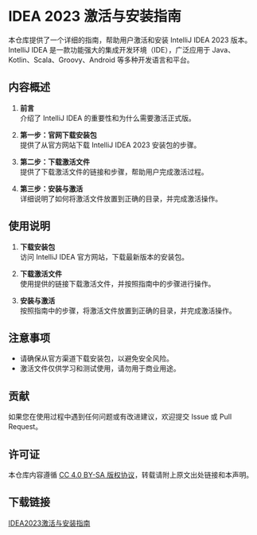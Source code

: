 # IDEA 2023 激活与安装指南

本仓库提供了一个详细的指南，帮助用户激活和安装 IntelliJ IDEA 2023 版本。IntelliJ IDEA 是一款功能强大的集成开发环境（IDE），广泛应用于 Java、Kotlin、Scala、Groovy、Android 等多种开发语言和平台。

## 内容概述

1. **前言**  
   介绍了 IntelliJ IDEA 的重要性和为什么需要激活正式版。

2. **第一步：官网下载安装包**  
   提供了从官方网站下载 IntelliJ IDEA 2023 安装包的步骤。

3. **第二步：下载激活文件**  
   提供了下载激活文件的链接和步骤，帮助用户完成激活过程。

4. **第三步：安装与激活**  
   详细说明了如何将激活文件放置到正确的目录，并完成激活操作。

## 使用说明

1. **下载安装包**  
   访问 IntelliJ IDEA 官方网站，下载最新版本的安装包。

2. **下载激活文件**  
   使用提供的链接下载激活文件，并按照指南中的步骤进行操作。

3. **安装与激活**  
   按照指南中的步骤，将激活文件放置到正确的目录，并完成激活操作。

## 注意事项

- 请确保从官方渠道下载安装包，以避免安全风险。
- 激活文件仅供学习和测试使用，请勿用于商业用途。

## 贡献

如果您在使用过程中遇到任何问题或有改进建议，欢迎提交 Issue 或 Pull Request。

## 许可证

本仓库内容遵循 [CC 4.0 BY-SA 版权协议](https://creativecommons.org/licenses/by-sa/4.0/)，转载请附上原文出处链接和本声明。

## 下载链接

[IDEA2023激活与安装指南](https://pan.quark.cn/s/e8585d964f0c)
